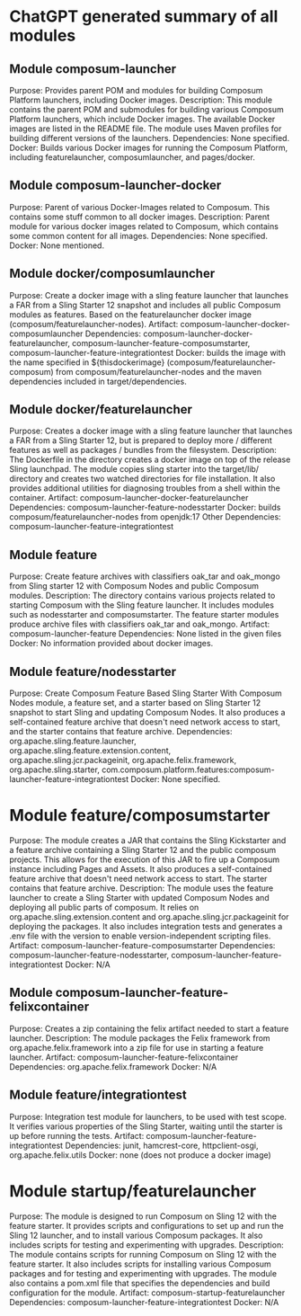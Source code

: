# ChatGPT generated summary of all modules

## Module composum-launcher
Purpose: Provides parent POM and modules for building Composum Platform launchers, including Docker images.
Description: This module contains the parent POM and submodules for building various Composum Platform launchers, which include Docker images. The available Docker images are listed in the README file. The module uses Maven profiles for building different versions of the launchers. 
Dependencies: None specified.
Docker: Builds various Docker images for running the Composum Platform, including featurelauncher, composumlauncher, and pages/docker.


## Module composum-launcher-docker
Purpose: Parent of various Docker-Images related to Composum. This contains some stuff common to all docker images.
Description: Parent module for various docker images related to Composum, which contains some common content for all images. 
Dependencies: None specified.
Docker: None mentioned.


## Module docker/composumlauncher
Purpose: Create a docker image with a sling feature launcher that launches a FAR from a Sling Starter 12 snapshot and includes all public Composum modules as features. Based on the featurelauncher docker image (composum/featurelauncher-nodes).
Artifact: composum-launcher-docker-composumlauncher
Dependencies: composum-launcher-docker-featurelauncher, composum-launcher-feature-composumstarter, composum-launcher-feature-integrationtest
Docker: builds the image with the name specified in ${thisdockerimage} (composum/featurelauncher-composum) from composum/featurelauncher-nodes and the maven dependencies included in target/dependencies.


## Module docker/featurelauncher
Purpose: Creates a docker image with a sling feature launcher that launches a FAR from a Sling Starter 12, but is prepared to deploy more / different features as well as packages / bundles from the filesystem.
Description: The Dockerfile in the directory creates a docker image on top of the release Sling launchpad. The module copies sling starter into the target/lib/ directory and creates two watched directories for file installation. It also provides additional utilities for diagnosing troubles from a shell within the container. 
Artifact: composum-launcher-docker-featurelauncher
Dependencies: composum-launcher-feature-nodesstarter
Docker: builds composum/featurelauncher-nodes from openjdk:17
Other Dependencies: composum-launcher-feature-integrationtest


## Module feature
Purpose: Create feature archives with classifiers oak_tar and oak_mongo from Sling starter 12 with Composum Nodes and public Composum modules.
Description: The directory contains various projects related to starting Composum with the Sling feature launcher. It includes modules such as nodesstarter and composumstarter. The feature starter modules produce archive files with classifiers oak_tar and oak_mongo. 
Artifact: composum-launcher-feature
Dependencies: None listed in the given files
Docker: No information provided about docker images.


## Module feature/nodesstarter
Purpose: Create Composum Feature Based Sling Starter With Composum Nodes module, a feature set, and a starter based on Sling Starter 12 snapshot to start Sling and updating Composum Nodes. It also produces a self-contained feature archive that doesn't need network access to start, and the starter contains that feature archive.
Dependencies: org.apache.sling.feature.launcher, org.apache.sling.feature.extension.content, org.apache.sling.jcr.packageinit, org.apache.felix.framework, org.apache.sling.starter, com.composum.platform.features:composum-launcher-feature-integrationtest
Docker: None specified.


# Module feature/composumstarter
Purpose: The module creates a JAR that contains the Sling Kickstarter and a feature archive containing a Sling Starter 12 and the public composum projects. This allows for the execution of this JAR to fire up a Composum instance including Pages and Assets. It also produces a self-contained feature archive that doesn't need network access to start. The starter contains that feature archive.
Description: The module uses the feature launcher to create a Sling Starter with updated Composum Nodes and deploying all public parts of composum. It relies on org.apache.sling.extension.content and org.apache.sling.jcr.packageinit for deploying the packages. It also includes integration tests and generates a .env file with the version to enable version-independent scripting files.
Artifact: composum-launcher-feature-composumstarter
Dependencies: composum-launcher-feature-nodesstarter, composum-launcher-feature-integrationtest
Docker: N/A


## Module composum-launcher-feature-felixcontainer
Purpose: Creates a zip containing the felix artifact needed to start a feature launcher.
Description: The module packages the Felix framework from org.apache.felix.framework into a zip file for use in starting a feature launcher.
Artifact: composum-launcher-feature-felixcontainer
Dependencies: org.apache.felix.framework
Docker: N/A


## Module feature/integrationtest
Purpose: Integration test module for launchers, to be used with test scope. It verifies various properties of the Sling Starter, waiting until the starter is up before running the tests.
Artifact: composum-launcher-feature-integrationtest
Dependencies: junit, hamcrest-core, httpclient-osgi, org.apache.felix.utils
Docker: none (does not produce a docker image)


# Module startup/featurelauncher
Purpose: The module is designed to run Composum on Sling 12 with the feature starter. It provides scripts and configurations to set up and run the Sling 12 launcher, and to install various Composum packages. It also includes scripts for testing and experimenting with upgrades.
Description: The module contains scripts for running Composum on Sling 12 with the feature starter. It also includes scripts for installing various Composum packages and for testing and experimenting with upgrades. The module also contains a pom.xml file that specifies the dependencies and build configuration for the module.
Artifact: composum-startup-featurelauncher
Dependencies: composum-launcher-feature-integrationtest
Docker: N/A


